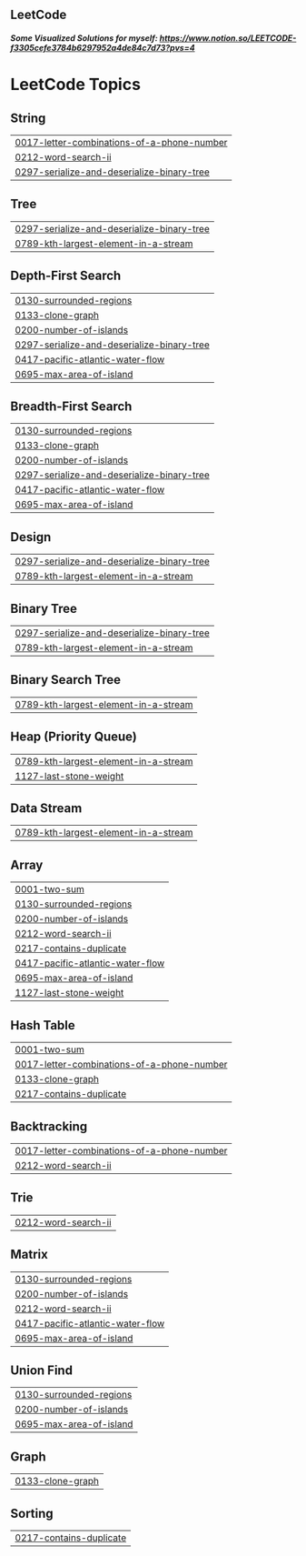 ## LeetCode

##### Some Visualized Solutions for myself: https://www.notion.so/LEETCODE-f3305cefe3784b6297952a4de84c7d73?pvs=4

<!---LeetCode Topics Start-->
# LeetCode Topics
## String
|  |
| ------- |
| [0017-letter-combinations-of-a-phone-number](https://github.com/Yebon-Byun/LeetCode/tree/master/0017-letter-combinations-of-a-phone-number) |
| [0212-word-search-ii](https://github.com/Yebon-Byun/LeetCode/tree/master/0212-word-search-ii) |
| [0297-serialize-and-deserialize-binary-tree](https://github.com/Yebon-Byun/LeetCode/tree/master/0297-serialize-and-deserialize-binary-tree) |
## Tree
|  |
| ------- |
| [0297-serialize-and-deserialize-binary-tree](https://github.com/Yebon-Byun/LeetCode/tree/master/0297-serialize-and-deserialize-binary-tree) |
| [0789-kth-largest-element-in-a-stream](https://github.com/Yebon-Byun/LeetCode/tree/master/0789-kth-largest-element-in-a-stream) |
## Depth-First Search
|  |
| ------- |
| [0130-surrounded-regions](https://github.com/Yebon-Byun/LeetCode/tree/master/0130-surrounded-regions) |
| [0133-clone-graph](https://github.com/Yebon-Byun/LeetCode/tree/master/0133-clone-graph) |
| [0200-number-of-islands](https://github.com/Yebon-Byun/LeetCode/tree/master/0200-number-of-islands) |
| [0297-serialize-and-deserialize-binary-tree](https://github.com/Yebon-Byun/LeetCode/tree/master/0297-serialize-and-deserialize-binary-tree) |
| [0417-pacific-atlantic-water-flow](https://github.com/Yebon-Byun/LeetCode/tree/master/0417-pacific-atlantic-water-flow) |
| [0695-max-area-of-island](https://github.com/Yebon-Byun/LeetCode/tree/master/0695-max-area-of-island) |
## Breadth-First Search
|  |
| ------- |
| [0130-surrounded-regions](https://github.com/Yebon-Byun/LeetCode/tree/master/0130-surrounded-regions) |
| [0133-clone-graph](https://github.com/Yebon-Byun/LeetCode/tree/master/0133-clone-graph) |
| [0200-number-of-islands](https://github.com/Yebon-Byun/LeetCode/tree/master/0200-number-of-islands) |
| [0297-serialize-and-deserialize-binary-tree](https://github.com/Yebon-Byun/LeetCode/tree/master/0297-serialize-and-deserialize-binary-tree) |
| [0417-pacific-atlantic-water-flow](https://github.com/Yebon-Byun/LeetCode/tree/master/0417-pacific-atlantic-water-flow) |
| [0695-max-area-of-island](https://github.com/Yebon-Byun/LeetCode/tree/master/0695-max-area-of-island) |
## Design
|  |
| ------- |
| [0297-serialize-and-deserialize-binary-tree](https://github.com/Yebon-Byun/LeetCode/tree/master/0297-serialize-and-deserialize-binary-tree) |
| [0789-kth-largest-element-in-a-stream](https://github.com/Yebon-Byun/LeetCode/tree/master/0789-kth-largest-element-in-a-stream) |
## Binary Tree
|  |
| ------- |
| [0297-serialize-and-deserialize-binary-tree](https://github.com/Yebon-Byun/LeetCode/tree/master/0297-serialize-and-deserialize-binary-tree) |
| [0789-kth-largest-element-in-a-stream](https://github.com/Yebon-Byun/LeetCode/tree/master/0789-kth-largest-element-in-a-stream) |
## Binary Search Tree
|  |
| ------- |
| [0789-kth-largest-element-in-a-stream](https://github.com/Yebon-Byun/LeetCode/tree/master/0789-kth-largest-element-in-a-stream) |
## Heap (Priority Queue)
|  |
| ------- |
| [0789-kth-largest-element-in-a-stream](https://github.com/Yebon-Byun/LeetCode/tree/master/0789-kth-largest-element-in-a-stream) |
| [1127-last-stone-weight](https://github.com/Yebon-Byun/LeetCode/tree/master/1127-last-stone-weight) |
## Data Stream
|  |
| ------- |
| [0789-kth-largest-element-in-a-stream](https://github.com/Yebon-Byun/LeetCode/tree/master/0789-kth-largest-element-in-a-stream) |
## Array
|  |
| ------- |
| [0001-two-sum](https://github.com/Yebon-Byun/LeetCode/tree/master/0001-two-sum) |
| [0130-surrounded-regions](https://github.com/Yebon-Byun/LeetCode/tree/master/0130-surrounded-regions) |
| [0200-number-of-islands](https://github.com/Yebon-Byun/LeetCode/tree/master/0200-number-of-islands) |
| [0212-word-search-ii](https://github.com/Yebon-Byun/LeetCode/tree/master/0212-word-search-ii) |
| [0217-contains-duplicate](https://github.com/Yebon-Byun/LeetCode/tree/master/0217-contains-duplicate) |
| [0417-pacific-atlantic-water-flow](https://github.com/Yebon-Byun/LeetCode/tree/master/0417-pacific-atlantic-water-flow) |
| [0695-max-area-of-island](https://github.com/Yebon-Byun/LeetCode/tree/master/0695-max-area-of-island) |
| [1127-last-stone-weight](https://github.com/Yebon-Byun/LeetCode/tree/master/1127-last-stone-weight) |
## Hash Table
|  |
| ------- |
| [0001-two-sum](https://github.com/Yebon-Byun/LeetCode/tree/master/0001-two-sum) |
| [0017-letter-combinations-of-a-phone-number](https://github.com/Yebon-Byun/LeetCode/tree/master/0017-letter-combinations-of-a-phone-number) |
| [0133-clone-graph](https://github.com/Yebon-Byun/LeetCode/tree/master/0133-clone-graph) |
| [0217-contains-duplicate](https://github.com/Yebon-Byun/LeetCode/tree/master/0217-contains-duplicate) |
## Backtracking
|  |
| ------- |
| [0017-letter-combinations-of-a-phone-number](https://github.com/Yebon-Byun/LeetCode/tree/master/0017-letter-combinations-of-a-phone-number) |
| [0212-word-search-ii](https://github.com/Yebon-Byun/LeetCode/tree/master/0212-word-search-ii) |
## Trie
|  |
| ------- |
| [0212-word-search-ii](https://github.com/Yebon-Byun/LeetCode/tree/master/0212-word-search-ii) |
## Matrix
|  |
| ------- |
| [0130-surrounded-regions](https://github.com/Yebon-Byun/LeetCode/tree/master/0130-surrounded-regions) |
| [0200-number-of-islands](https://github.com/Yebon-Byun/LeetCode/tree/master/0200-number-of-islands) |
| [0212-word-search-ii](https://github.com/Yebon-Byun/LeetCode/tree/master/0212-word-search-ii) |
| [0417-pacific-atlantic-water-flow](https://github.com/Yebon-Byun/LeetCode/tree/master/0417-pacific-atlantic-water-flow) |
| [0695-max-area-of-island](https://github.com/Yebon-Byun/LeetCode/tree/master/0695-max-area-of-island) |
## Union Find
|  |
| ------- |
| [0130-surrounded-regions](https://github.com/Yebon-Byun/LeetCode/tree/master/0130-surrounded-regions) |
| [0200-number-of-islands](https://github.com/Yebon-Byun/LeetCode/tree/master/0200-number-of-islands) |
| [0695-max-area-of-island](https://github.com/Yebon-Byun/LeetCode/tree/master/0695-max-area-of-island) |
## Graph
|  |
| ------- |
| [0133-clone-graph](https://github.com/Yebon-Byun/LeetCode/tree/master/0133-clone-graph) |
## Sorting
|  |
| ------- |
| [0217-contains-duplicate](https://github.com/Yebon-Byun/LeetCode/tree/master/0217-contains-duplicate) |
<!---LeetCode Topics End-->